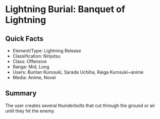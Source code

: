 # Lightning Burial: Banquet of Lightning

## Quick Facts
- Element/Type: Lightning Release
- Classification: Ninjutsu
- Class: Offensive
- Range: Mid, Long
- Users: Buntan Kurosuki, Sarada Uchiha, Raiga Kurosuki~anime
- Media: Anime, Novel

## Summary
The user creates several thunderbolts that cut through the ground or air until they hit the enemy.
